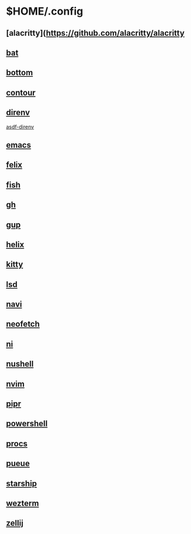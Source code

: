 # $HOME/.config

## [alacritty](https://github.com/alacritty/alacritty

## [bat](https://github.com/sharkdp/bat)

## [bottom](https://github.com/ClementTsang/bottom)

## [contour](https://github.com/contour-terminal/contour)

## [direnv](https://github.com/direnv/direnv)

[asdf-direnv](https://github.com/asdf-community/asdf-direnv)

## [emacs](https://www.gnu.org/software/emacs/)

## [felix](https://github.com/kyoheiu/felix)

## [fish](https://github.com/fish-shell/fish-shell)

## [gh](https://github.com/cli/cli)

## [gup](https://github.com/nao1215/gup)

## [helix](https://github.com/helix-editor/helix)

## [kitty](https://github.com/kovidgoyal/kitty)

## [lsd](https://github.com/lsd-rs/lsd)

## [navi](https://github.com/denisidoro/navi)

## [neofetch](https://github.com/dylanaraps/neofetch)

## [ni](https://github.com/antfu/ni)

## [nushell](https://github.com/nushell/nushell)

## [nvim](https://github.com/neovim/neovim)

## [pipr](https://github.com/elkowar/pipr)

## [powershell](https://github.com/PowerShell/PowerShell)

## [procs](https://github.com/dalance/procs)

## [pueue](https://github.com/Nukesor/pueue)

## [starship](https://github.com/starship/starship)

## [wezterm](https://github.com/wez/wezterm)

## [zellij](https://github.com/zellij-org/zellij)

